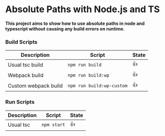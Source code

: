 # Absolute Paths with Node.js and TS

**This project aims to show how to use absolute paths in node and typescript without causing any build errors on runtime.**

### Build Scripts

Description      | Script                 | State
-----------------|------------------------|-------
Usual tsc build  | ```npm run build```    |👍
Webpack build    | ```npm run build:wp``` |👍
Custom webpack build | ```npm run build:wp-custom```|👍

### Run Scripts

Description      | Script                 | State
-----------------|------------------------|-------
Usual tsc  | ```npm start```    |👍
